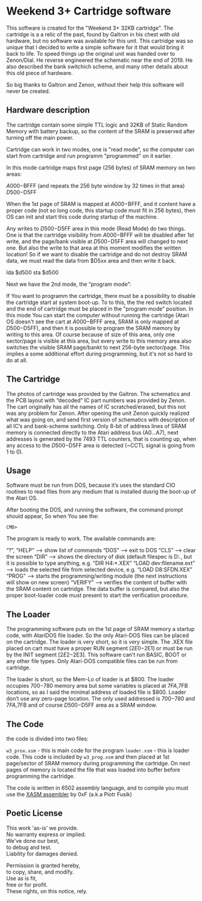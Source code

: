 Weekend 3+ Cartridge software
=============================

This software is created for the "Weekend 3+ 32KB cartridge". The cartridge is a a relic of the past, found by Galtron in his chest with old hardware, but no software was available for this unit. This cartridge was so unique that I decided to write a simple software for it that would bring it back to life. To speed things up the original unit was handed over to Zenon/Dial. He reverse engineered the schematic near the end of 2019. He also described the bank switchich scheme, and many other details about this old piece of hardware.

So big thanks to Galtron and Zenon, without their help this software will never be created.

Hardware description
--------------------

The cartridge contain some simple TTL logic and 32KB of Static Random Memory with battery backup, so the content of the SRAM is preserved after turning off the main power.

Cartridge can work in two modes, one is "read mode", so the computer can start from cartridge and run programm "programmed" on it earlier.

In this mode cartridge maps first page (256 bytes) of SRAM memory on two areas:

$A000-$BFFF (and repeats the 256 byte window by 32 times in that area)
$D500-$D5FF

When the 1st page of SRAM is mapped at $A000-$BFFF, and it content have a proper code (not so long code, this startup code must fit in 256 bytes), then OS can init and start this code during startup of the machine.

Any writes to $D500-$D5FF area in this mode (Read Mode) do two things. One is that the cartridge visibility from $A000-$BFFF will be disabled after 1st write, and the page/bank visible at $D500-$D5FF area will changed to next one. But also the write to that area at this moment modifies the written location! So if we want to disable the cartridge and do not destroy SRAM data, we must read the data from $D5xx area and then write it back. 

lda $d500
sta $d500

Next we have the 2nd mode, the “program mode”:

If You want to programm the cartridge, there must be a possibility to disable the cartridge start at system boot-up. To to this, the the red switch located and the end of cartridge must be placed in the "program mode” position. In this mode You can start the computer without running the cartridge (Atari OS doesn't see the cart at $A000-$BFFF area, SRAM is only mapped at $D500-$D5FF), and then it is possible to program the SRAM memory by writing to this area. Of course because of size of this area, only one sector/page is visible at this area, but every write to this memory area also switches the visible SRAM page/bankt to next 256-byte sector/page. This implies a some additional effort during programming, but it's not so hard to do at all.

The Cartridge
-------------

The photos of cartridge was provided by the Galtron. The schematics and the PCB layout with “decoded” IC part numbers was provided by Zenon. The cart originally has all the names of IC scratched/erased, but this not was any problem for Zenon. After opening the unit Zenon quickly realized what was going on, and send first version of schematics with description of all IC’s and bank-scheme switching. Only 8-bit of address lines of SRAM memory is connected directly to the Atari address bus (A0...A7), next addresses is generated by the 7493 TTL counters, that is counting up, when any access to the $D500-$D5FF area is detected (~CCTL signal is going from 1 to 0).

Usage
-----

Software must be run from DOS, because it’s uses the standard CIO routines to read files from any medium that is installed dusrig the boot-up of the Atari OS.

After booting the DOS, and running the software, the command prompt should appear, So when You see the:

    CMD>

The program is ready to work. The available commands are:

“?”, “HELP” --> show list of commands
“DOS” --> exit to DOS
“CLS” --> clear the screen
“DIR” --> shows the directory of disk (default filespec is D:*.*, but it is possible to type anything, e.g. “DIR H4:*.XEX”
“LOAD dev:filename.ext” --> loads the selected file from selected device, e.g. “LOAD D8:SFDN.XEX”
“PROG” --> starts the programming/writing module (the next instructions will show on new screen)
“VERIFY” --> verifies the content of buffer with the SRAM content on cartridge. The data buffer is compared, but also the proper boot-loader code must present to start the verification procedure.

The Loader
----------

The programming software puts on the 1st page of SRAM memory a startup code, with AtariDOS file loader. So the only Atari-DOS files can be placed on the cartridge. The loader is very short, so it is very simple. The .XEX file placed on cart must have a proper RUN segment [$2E0-$2E1] or must be run by the INIT segment [$2E2-$2E3]. This software can’t run BASIC, BOOT or any other file types. Only Atari-DOS compatible files can be run from cartridge.

The loader is short, so the Mem-Lo of loader is at $800. The loader occupies $700-$780 memory area but some variables is placed at $7FA,$7FB locations, so as I said the minimal address of loaded file is $800. Loader don’t use any zero-page location. The only used addressed is $700-$780 and $7FA,$7FB and of course $D500-$D5FF area as a SRAM window.

The Code
--------

the code is divided into two files:

`w3_prox.xsm` - this is main code for the program
`loader.xsm` - this is loader code. This code is included by `w3_prog.xsm` and then placed at 1st page/sector of SRAM memory during programming the cartridge. On next pages of memory is located the file that was loaded into buffer before programming the cartridge.

The code is written in 6502 assembly language, and to compile you must use the [XASM assembler](https://github.com/pfusik/xasm) by 0xF (a.k.a Piotr Fusik)

Poetic License
--------------

This work 'as-is' we provide.  
No warranty express or implied.  
We've done our best,  
to debug and test.  
Liability for damages denied.

Permission is granted hereby,  
to copy, share, and modify.  
Use as is fit,  
free or for profit.  
These rights, on this notice, rely.  




